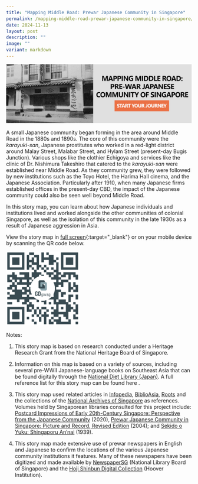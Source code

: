 ```yaml
---
title: "Mapping Middle Road: Prewar Japanese Community in Singapore"
permalink: /mapping-middle-road-prewar-japanese-community-in-singapore/
date: 2024-11-13
layout: post
description: ""
image: ""
variant: markdown
---
```

[![Alt text for image on Isomer site](/images/Storymaps/Middleroad/storymap_image_middle_road_japan_sample_1.jpg)](https://go.gov.sg/mdrdjp)

A small Japanese community began forming in the area around Middle Road in the 1880s and 1890s. The core of this community were the *karayuki-san*, Japanese prostitutes who worked in a red-light district around Malay Street, Malabar Street, and Hylam Street (present-day Bugis Junction). Various shops like the clothier Echigoya and services like the clinic of Dr. Nishimura Takeshiro that catered to the *karayuki-san* were established near Middle Road. As they community grew, they were followed by new institutions such as the Toyo Hotel, the Harima Hall cinema, and the Japanese Association. Particularly after 1910, when many Japanese firms established offices in the present-day CBD, the impact of the Japanese community could also be seen well beyond Middle Road. 

In this story map, you can learn about how Japanese individuals and institutions lived and worked alongside the other communities of colonial Singapore, as well as the isolation of this community in the late 1930s as a result of Japanese aggression in Asia.

View the story map in [full screen](https://go.gov.sg/mdrdjp){:target="_blank"} or on your mobile device by scanning the QR code below.

<img src="/images/Storymaps/Middleroad/qr_code_storymap_middle_road_japan.png" alt="qr-code-storymap-middle-road-japan" style="width:200px;">

Notes:

1. This story map is based on research conducted under a Heritage Research Grant from the National Heritage Board of Singapore.

2. Information on this map is based on a variety of sources, including several pre-WWII Japanese-language books on Southeast Asia that can be found digitally through the [National Diet Library (Japan)](https://www.ndl.go.jp/en/). A full reference list for this story map can be found here [](/files/Mapping_Middle_Road_Full_Reference_List.pdf).

3. This story map used related articles in [Infopedia](https://www.nlb.gov.sg/main/onesearch/result?type=infopedia&amp;nlonline=true), [BiblioAsia](https://biblioasia.nlb.gov.sg/), [Roots](https://www.roots.gov.sg/) and the collections of the [National Archives of Singapore](https://www.nas.gov.sg/archivesonline/) as references. Volumes held by Singaporean libraries consulted for this project include: [Postcard Impressions of Early 20th-Century Singapore: Perspective from the Japanese Community](https://catalogue.nlb.gov.sg/search/card?recordId=204353382) (2020), [Prewar Japanese Community in Singapore: Picture and Record, Revised Edition](https://catalogue.nlb.gov.sg/search/card?recordId=13048775) (2004); and [Sekido o Yuku: Shingaporu An’nai](https://digitalgems.nus.edu.sg/view/53623) (1939).

4. This story map made extensive use of prewar newspapers in English and Japanese to confirm the locations of the various Japanese community institutions it features. Many of these newspapers have been digitized and made available by [NewspaperSG](https://eresources.nlb.gov.sg/newspapers) (National Library Board of Singapore) and the [Hoji Shinbun Digital Collection](https://hojishinbun.hoover.org/?a=p&amp;p=home&amp;e=-------en-10--1--img-------) (Hoover Institution).